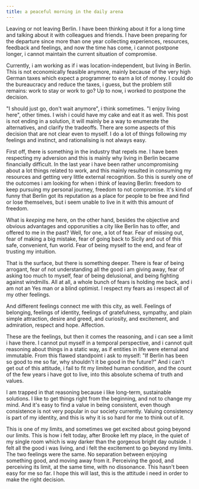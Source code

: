 ```yaml
---
title: a peaceful morning in the daily arena
---
```


Leaving or not leaving Berlin. I have been thinking about it for a
long time and talking about it with colleagues and friends. I have
been preparing for the departure since more than one year collecting
experiences, resources, feedback and feelings, and now the time has
come, i cannot postpone longer, i cannot maintain the current
situation of compromise.

Currently, i am working as if i was location-independent, but living
in Berlin. This is not economically feasible anymore, mainly because
of the very high German taxes which expect a programmer to earn a lot
of money. I could do the bureaucracy and reduce the taxes, i guess,
but the problem still remains: work to stay or work to go? Up to now,
i worked to postpone the decision.

"I should just go, don't wait anymore", i think sometimes. "I enjoy
living here", other times. I wish i could have my cake and eat it as
well. This post is not ending in a solution, it will mainly be a way
to enumerate the alternatives, and clarify the tradeoffs. There are
some aspects of this decision that are not clear even to myself. I do
a lot of things following my feelings and instinct, and rationalising
is not always easy.

First off, there is something in the industry that repels me. I have
been respecting my adversion and this is mainly why living in Berlin
became financially difficult. In the last year i have been rather
uncompromising about a lot things related to work, and this mainly
resulted in consuming my resources and getting very little external
recognition. So this is surely one of the outcomes i am looking for
when i think of leaving Berlin: freedom to keep pursuing my personal
journey, freedom to not compromise. It's kind of funny that Berlin got
its reputation as a place for people to be free and find or lose
themselves, but i seem unable to live in it with this amount of
freedom.

What is _keeping_ me here, on the other hand, besides the objective
and obvious advantages and opporunities a city like Berlin has to
offer, and offered to me in the past? Well, for one, a lot of
fear. Fear of missing out, fear of making a big mistake, fear of going
back to Sicily and out of this safe, convenient, fun world. Fear of
being myself to the end, and fear of trusting my intuition.

That is the surface, but there is something deeper. There is fear of
being arrogant, fear of not understanding all the good i am giving
away, fear of asking too much to myself, fear of being delusional, and
being fighting against windmills. All at all, a whole bunch of fears
is holding me back, and i am not an Yes man or a blind optimist. I
respect my fears as i respect all of my other feelings.

And different feelings connect me with this city, as well. Feelings of
belonging, feelings of identity, feelings of gratefulness, sympathy,
and plain simple attraction, desire and greed, and curiosity, and
excitement, and admiration, respect and hope. Affection.

These are the feelings, but then it comes the reasoning, and i can see
a limit i have there. I cannot put myself in a temporal perspective,
and i cannot quit reasoning about things in a static way, as if
entities in life were eternal and immutable. From this flawed
standpoint i ask to myself: "If Berlin has been so good to me so far,
why shouldn't it be good in the future?" And i can't get out of this
attitude, i fail to fit my limited human condition, and the count of
the few years i have got to live, into this absolute schema of truth
and values.

I am trapped in that reasoning because i like long-term, sustainable
solutions. I like to get things right from the beginning, and not to
change my mind. And it's easy to find a value in being consistent,
even though consistence is not very popular in our society
currently. Valuing consistency is part of my identity, and this is why
it is so hard for me to think out of it.

This is one of my limits, and sometimes we get excited about going
beyond our limits. This is how i felt today, after Brooke left my
place, in the quiet of my single room which is way darker than the
gorgeous bright day outside. I felt all the good i was living, and i
felt the excitement to go beyond my limits. The two feelings were the
same. No separation between enjoying something good, and moving away
from it. Perceiving the good, and perceiving its limit, at the same
time, with no dissonance. This hasn't been easy for me so far. I hope
this will last, this is the attitude i need in order to make the right
decision.
